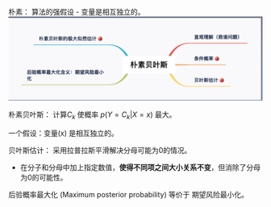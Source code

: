 朴素： 算法的强假设 - 变量是相互独立的。
![知识树](/pictures/naiv-baysiz-knowledgetree.png)

朴素贝叶斯： 计算$C_k$ 使概率 $p(Y=C_k | X=x)$ 最大。

一个假设：变量(x) 是相互独立的。

贝叶斯估计： 采用拉普拉斯平滑解决分母可能为0的情况。
- 在分子和分母中加上指定数值，**使得不同项之间大小关系不变**，但消除了分母为0的可能性。

后验概率最大化 (Maximum posterior probability) 等价于 期望风险最小化。
